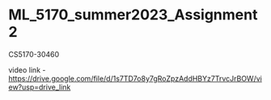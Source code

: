 # ML_5170_summer2023_Assignment2

CS5170-30460

video link - https://drive.google.com/file/d/1s7TD7o8y7gRoZpzAddHBYz7TrvcJrBOW/view?usp=drive_link
